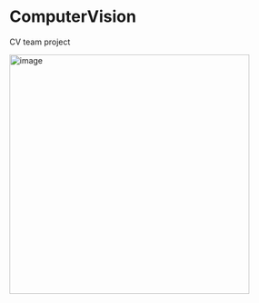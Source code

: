 # ComputerVision
CV team project

<img width="422" alt="image" src="https://github.com/iey704/ComputerVision/assets/105503671/67623a8b-078f-4d94-9e43-052df9c2197a">
